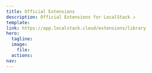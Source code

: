 ```yaml
---
title: Official Extensions
description: Official Extensions for LocalStack ↗️
template: 
link: https://app.localstack.cloud/extensions/library
hero:
  tagline: 
  image:
    file: 
  actions:
nav: 
---
```




